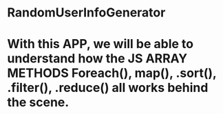 # RandomUserInfoGenerator
# With this APP, we will be able to understand  how the JS ARRAY METHODS Foreach(), map(), .sort(), .filter(), .reduce() all works behind the scene.